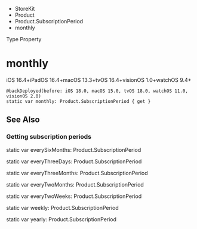 

- StoreKit
- Product
- Product.SubscriptionPeriod
-  monthly 

Type Property

# monthly

iOS 16.4+iPadOS 16.4+macOS 13.3+tvOS 16.4+visionOS 1.0+watchOS 9.4+

``` source
@backDeployed(before: iOS 18.0, macOS 15.0, tvOS 18.0, watchOS 11.0, visionOS 2.0)
static var monthly: Product.SubscriptionPeriod { get }
```

## See Also

### Getting subscription periods

static var everySixMonths: Product.SubscriptionPeriod

static var everyThreeDays: Product.SubscriptionPeriod

static var everyThreeMonths: Product.SubscriptionPeriod

static var everyTwoMonths: Product.SubscriptionPeriod

static var everyTwoWeeks: Product.SubscriptionPeriod

static var weekly: Product.SubscriptionPeriod

static var yearly: Product.SubscriptionPeriod

